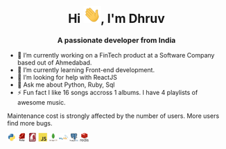 <h1 align="center">Hi <img src="https://raw.githubusercontent.com/ABSphreak/ABSphreak/master/gifs/Hi.gif" width="40px" />, I'm Dhruv</h1>
<h3 align="center">A passionate developer from India</h3>

- 🔭 I’m currently working on a FinTech product at a Software Company based out of Ahmedabad.
- 🌱 I’m currently learning Front-end development.
- 🤔 I’m looking for help with ReactJS
- 💬 Ask me about Python, Ruby, Sql
- ⚡ Fun fact I like 16 songs accross 1 albums. I have 4 playlists of awesome music.

Maintenance cost is strongly affected by the number of users. More users find more bugs.

<img src="https://raw.githubusercontent.com/devicons/devicon/master/icons/python/python-original.svg" alt="python" width="20" height="20"/>
<img src="https://raw.githubusercontent.com/devicons/devicon/master/icons/ruby/ruby-original-wordmark.svg" alt="ruby" width="20" height="20"/>
<img src="https://raw.githubusercontent.com/devicons/devicon/master/icons/rails/rails-original-wordmark.svg" alt="rails" width="20" height="20"/>
<img src="https://raw.githubusercontent.com/devicons/devicon/master/icons/javascript/javascript-original.svg" alt="javascript" width="20" height="20"/>
<img src="https://raw.githubusercontent.com/devicons/devicon/master/icons/mongodb/mongodb-original-wordmark.svg" alt="mongodb" width="20" height="20"/>
<img src="https://raw.githubusercontent.com/devicons/devicon/master/icons/mysql/mysql-original-wordmark.svg" alt="mysql" width="20" height="20"/>
<img src="https://raw.githubusercontent.com/devicons/devicon/master/icons/postgresql/postgresql-original-wordmark.svg" alt="postgresql" width="20" height="20"/>
<img src="https://raw.githubusercontent.com/devicons/devicon/master/icons/redis/redis-original-wordmark.svg" alt="redis" width="20" height="20"/>
